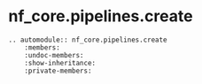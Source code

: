 # nf_core.pipelines.create

```{eval-rst}
.. automodule:: nf_core.pipelines.create
    :members:
    :undoc-members:
    :show-inheritance:
    :private-members:
```
